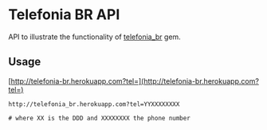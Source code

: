 # Telefonia BR API

API to illustrate the functionality of [telefonia_br](https://github.com/gabrielhilal/telefonia_br) gem. 

## Usage

[http://telefonia-br.herokuapp.com?tel=](http://telefonia-br.herokuapp.com?tel=)

    http://telefonia_br.herokuapp.com?tel=YYXXXXXXXX

    # where XX is the DDD and XXXXXXXX the phone number